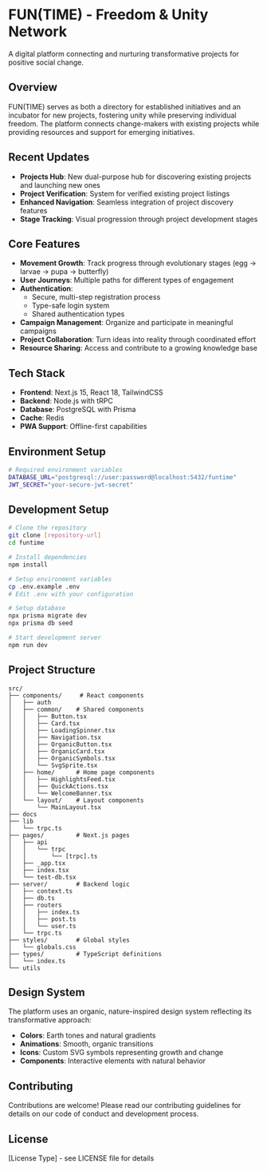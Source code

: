# FUN(TIME) - Freedom & Unity Network

A digital platform connecting and nurturing transformative projects for positive social change.

## Overview
FUN(TIME) serves as both a directory for established initiatives and an incubator for new projects, fostering unity while preserving individual freedom. The platform connects change-makers with existing projects while providing resources and support for emerging initiatives.

## Recent Updates
- **Projects Hub**: New dual-purpose hub for discovering existing projects and launching new ones
- **Project Verification**: System for verified existing project listings
- **Enhanced Navigation**: Seamless integration of project discovery features
- **Stage Tracking**: Visual progression through project development stages

## Core Features
- **Movement Growth**: Track progress through evolutionary stages (egg → larvae → pupa → butterfly)
- **User Journeys**: Multiple paths for different types of engagement
- **Authentication**: 
  - Secure, multi-step registration process
  - Type-safe login system
  - Shared authentication types
- **Campaign Management**: Organize and participate in meaningful campaigns
- **Project Collaboration**: Turn ideas into reality through coordinated effort
- **Resource Sharing**: Access and contribute to a growing knowledge base

## Tech Stack
- **Frontend**: Next.js 15, React 18, TailwindCSS
- **Backend**: Node.js with tRPC
- **Database**: PostgreSQL with Prisma
- **Cache**: Redis
- **PWA Support**: Offline-first capabilities

## Environment Setup
```bash
# Required environment variables
DATABASE_URL="postgresql://user:password@localhost:5432/funtime"
JWT_SECRET="your-secure-jwt-secret"
```

## Development Setup
```bash
# Clone the repository
git clone [repository-url]
cd funtime

# Install dependencies
npm install

# Setup environment variables
cp .env.example .env
# Edit .env with your configuration

# Setup database
npx prisma migrate dev
npx prisma db seed

# Start development server
npm run dev
```

## Project Structure
```
src/
├── components/     # React components
│   ├── auth
│   ├── common/    # Shared components
│   │   ├── Button.tsx
│   │   ├── Card.tsx
│   │   ├── LoadingSpinner.tsx
│   │   ├── Navigation.tsx
│   │   ├── OrganicButton.tsx
│   │   ├── OrganicCard.tsx
│   │   ├── OrganicSymbols.tsx
│   │   └── SvgSprite.tsx
│   ├── home/      # Home page components
│   │   ├── HighlightsFeed.tsx
│   │   ├── QuickActions.tsx
│   │   └── WelcomeBanner.tsx
│   └── layout/    # Layout components
│       └── MainLayout.tsx
├── docs
├── lib
│   └── trpc.ts
├── pages/         # Next.js pages
│   ├── api
│   │   └── trpc
│   │       └── [trpc].ts
│   ├── _app.tsx
│   ├── index.tsx
│   └── test-db.tsx
├── server/        # Backend logic
│   ├── context.ts
│   ├── db.ts
│   ├── routers
│   │   ├── index.ts
│   │   ├── post.ts
│   │   └── user.ts
│   └── trpc.ts
├── styles/        # Global styles
│   └── globals.css
├── types/         # TypeScript definitions
│   └── index.ts
└── utils
```

## Design System
The platform uses an organic, nature-inspired design system reflecting its transformative approach:
- **Colors**: Earth tones and natural gradients
- **Animations**: Smooth, organic transitions
- **Icons**: Custom SVG symbols representing growth and change
- **Components**: Interactive elements with natural behavior

## Contributing
Contributions are welcome! Please read our contributing guidelines for details on our code of conduct and development process.

## License
[License Type] - see LICENSE file for details
